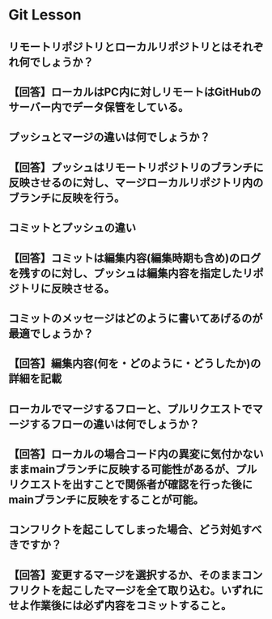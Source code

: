 # Git Lesson

## リモートリポジトリとローカルリポジトリとはそれぞれ何でしょうか？

## 【回答】ローカルはPC内に対しリモートはGitHubのサーバー内でデータ保管をしている。

## プッシュとマージの違いは何でしょうか？

## 【回答】プッシュはリモートリポジトリのブランチに反映させるのに対し、マージローカルリポジトリ内のブランチに反映を行う。

## コミットとプッシュの違い

## 【回答】コミットは編集内容(編集時期も含め)のログを残すのに対し、プッシュは編集内容を指定したリポジトリに反映させる。

## コミットのメッセージはどのように書いてあげるのが最適でしょうか？

## 【回答】編集内容(何を・どのように・どうしたか)の詳細を記載

## ローカルでマージするフローと、プルリクエストでマージするフローの違いは何でしょうか？

## 【回答】ローカルの場合コード内の異変に気付かないままmainブランチに反映する可能性があるが、プルリクエストを出すことで関係者が確認を行った後にmainブランチに反映をすることが可能。

## コンフリクトを起こしてしまった場合、どう対処すべきですか？

## 【回答】変更するマージを選択するか、そのままコンフリクトを起こしたマージを全て取り込む。いずれにせよ作業後には必ず内容をコミットすること。